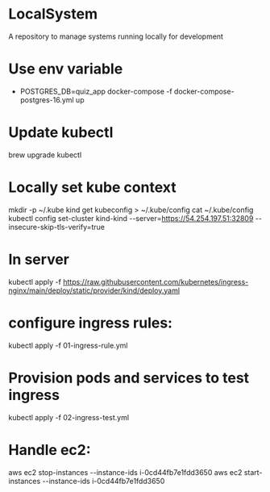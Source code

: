# LocalSystem
A repository to manage systems running locally for development

# Use env variable
- POSTGRES_DB=quiz_app docker-compose -f docker-compose-postgres-16.yml up


# Update kubectl 
brew upgrade kubectl

# Locally set kube context
mkdir -p ~/.kube
kind get kubeconfig > ~/.kube/config
cat ~/.kube/config
kubectl config set-cluster kind-kind --server=https://54.254.197.51:32809 --insecure-skip-tls-verify=true

# In server
kubectl apply -f https://raw.githubusercontent.com/kubernetes/ingress-nginx/main/deploy/static/provider/kind/deploy.yaml
# configure ingress rules:
kubectl apply -f 01-ingress-rule.yml
# Provision pods and services to test ingress
kubectl apply -f 02-ingress-test.yml


# Handle ec2:
aws ec2 stop-instances --instance-ids i-0cd44fb7e1fdd3650
aws ec2 start-instances --instance-ids i-0cd44fb7e1fdd3650
